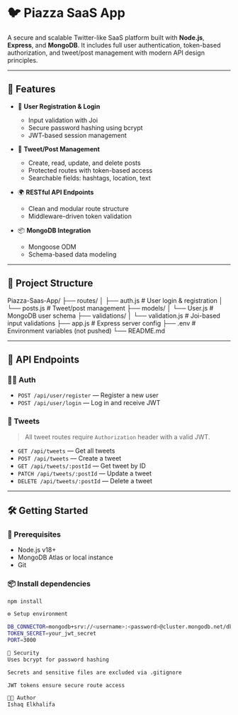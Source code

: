 # 🐦 Piazza SaaS App

A secure and scalable Twitter-like SaaS platform built with **Node.js**, **Express**, and **MongoDB**. It includes full user authentication, token-based authorization, and tweet/post management with modern API design principles.

---

## 🚀 Features

- 🔐 **User Registration & Login**
  - Input validation with Joi
  - Secure password hashing using bcrypt
  - JWT-based session management

- 🧾 **Tweet/Post Management**
  - Create, read, update, and delete posts
  - Protected routes with token-based access
  - Searchable fields: hashtags, location, text

- 🌍 **RESTful API Endpoints**
  - Clean and modular route structure
  - Middleware-driven token validation

- 📦 **MongoDB Integration**
  - Mongoose ODM
  - Schema-based data modeling

---

## 📁 Project Structure

Piazza-Saas-App/
├── routes/
│ ├── auth.js # User login & registration
│ └── posts.js # Tweet/post management
├── models/
│ └── User.js # MongoDB user schema
├── validations/
│ └── validation.js # Joi-based input validations
├── app.js # Express server config
├── .env # Environment variables (not pushed)
└── README.md


---

## 🧪 API Endpoints

### 🧍‍♂️ Auth

- `POST /api/user/register` — Register a new user
- `POST /api/user/login` — Log in and receive JWT

### 📝 Tweets

> All tweet routes require `Authorization` header with a valid JWT.

- `GET /api/tweets` — Get all tweets
- `POST /api/tweets` — Create a tweet
- `GET /api/tweets/:postId` — Get tweet by ID
- `PATCH /api/tweets/:postId` — Update a tweet
- `DELETE /api/tweets/:postId` — Delete a tweet

---

## 🛠️ Getting Started

### 🔧 Prerequisites

- Node.js v18+
- MongoDB Atlas or local instance
- Git

### 📦 Install dependencies

```bash
npm install

⚙️ Setup environment

DB_CONNECTOR=mongodb+srv://<username>:<password>@cluster.mongodb.net/dbname
TOKEN_SECRET=your_jwt_secret
PORT=3000

🔐 Security
Uses bcrypt for password hashing

Secrets and sensitive files are excluded via .gitignore

JWT tokens ensure secure route access

🧑‍💻 Author
Ishaq Elkhalifa
